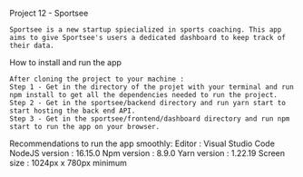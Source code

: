 Project 12 - Sportsee

    Sportsee is a new startup spiecialized in sports coaching. This app aims to give Sportsee's users a dedicated dashboard to keep track of their data.

How to install and run the app

    After cloning the project to your machine :
    Step 1 - Get in the directory of the projet with your terminal and run npm install to get all the dependencies needed to run the project.
    Step 2 - Get in the sportsee/backend directory and run yarn start to start hosting the back end API.
    Step 3 - Get in the sportsee/frontend/dashboard directory and run npm start to run the app on your browser.

Recommendations to run the app smoothly:
Editor : Visual Studio Code
NodeJS version : 16.15.0
Npm version : 8.9.0
Yarn version : 1.22.19
Screen size : 1024px x 780px minimum
